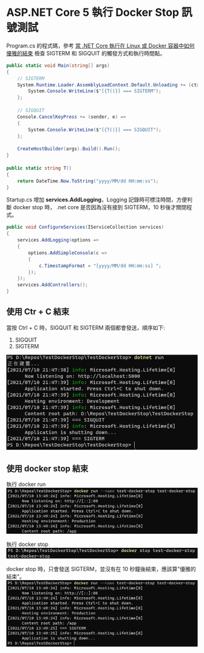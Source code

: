 # ASP.NET Core 5 執行 Docker Stop 訊號測試


Program.cs 的程式碼，參考 [當 .NET Core 執行在 Linux 或 Docker 容器中如何優雅的結束](https://blog.miniasp.com/post/2020/07/22/How-to-handle-graceful-shutdown-in-NET-Core) 檢查 SIGTERM 和 SIGQUIT 的觸發方式和執行時間點。
```c#
public static void Main(string[] args)
{
    // SIGTERM
    System.Runtime.Loader.AssemblyLoadContext.Default.Unloading += (ctx) => {
        System.Console.WriteLine($"[{T()}] === SIGTERM");
    };

    // SIGQUIT
    Console.CancelKeyPress += (sender, e) =>
    {
        System.Console.WriteLine($"[{T()}] === SIGQUIT");
    };

    CreateHostBuilder(args).Build().Run();
}

public static string T()
{
    return DateTime.Now.ToString("yyyy/MM/dd HH:mm:ss");
}
```

Startup.cs 增加 **services.AddLogging**，Logging 記錄時可標注時間，方便判斷 docker stop 時， .net core 是否因為沒有接到 SIGTERM，10 秒後才關閉程式。
```c#
public void ConfigureServices(IServiceCollection services)
{
    services.AddLogging(options =>
    {
        options.AddSimpleConsole(c =>
        {
            c.TimestampFormat = "[yyyy/MM/dd HH:mm:ss] ";
        });
    });
    services.AddControllers();
}
```

## 使用 Ctr + C 結束

當按 Ctrl + C 時，SIGQUIT 和 SIGTERM 兩個都會發送，順序如下: 

1. SIGQUIT
2. SIGTERM

![](docs/assets/dotnet_run.png)

## 使用 docker stop 結束

執行 docker run
![](docs/assets/docker_1.png)

執行 docker stop
![](docs/assets/docker_2.png)

docker stop 時，只會發送 SIGTERM，並沒有在 10 秒鐘後結束，應該算"優雅的結束"。
![](docs/assets/docker_3.png)